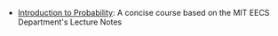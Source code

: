 

* [Introduction to Probability](http://vfu.bg/en/e-Learning/Math--Bertsekas_Tsitsiklis_Introduction_to_probability.pdf): A concise course based on the MIT EECS Department's Lecture Notes
